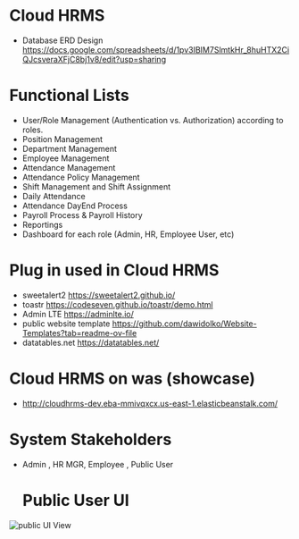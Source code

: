 # Cloud HRMS
- Database ERD Design  https://docs.google.com/spreadsheets/d/1pv3IBIM7SlmtkHr_8huHTX2CiQJcsveraXFjC8bj1v8/edit?usp=sharing
# Functional Lists
- User/Role Management (Authentication vs. Authorization) according to roles.
- Position Management
- Department Management
- Employee Management 
- Attendance Management
- Attendance Policy Management
- Shift Management and Shift Assignment
- Daily Attendance
- Attendance DayEnd Process
- Payroll Process & Payroll History
- Reportings
- Dashboard for each role (Admin, HR, Employee User, etc)
# Plug in used in Cloud HRMS 
- sweetalert2 https://sweetalert2.github.io/
- toastr https://codeseven.github.io/toastr/demo.html
- Admin LTE https://adminlte.io/
- public website template https://github.com/dawidolko/Website-Templates?tab=readme-ov-file
- datatables.net https://datatables.net/
# Cloud HRMS on was (showcase)
- http://cloudhrms-dev.eba-mmivqxcx.us-east-1.elasticbeanstalk.com/
# System Stakeholders
- Admin , HR MGR, Employee , Public User
  # Public User UI
![public UI View ](https://github.com/user-attachments/assets/ab6c161d-34b3-4762-83ef-f98f4aa99d66)
